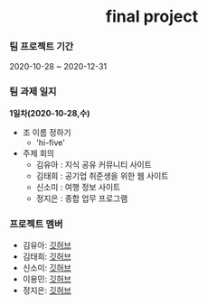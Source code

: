 <div align="center">
        <h1>final project</h1>
  
</div>



### 팀 프로젝트 기간

2020-10-28 ~ 2020-12-31




### 팀 과제 일지

**1일차(2020-10-28,수)**

- 조 이름 정하기
  - 'hi-five'      
- 주제 회의
  - 김유아 : 지식 공유 커뮤니티 사이트
  - 김태희 : 공기업 취준생을 위한 웹 사이트
  - 신소미 : 여행 정보 사이트
  - 정지은 : 종합 업무 프로그램




### 프로젝트 멤버

- 김유아: [깃허브](https://github.com/KimYuah)
- 김태희: [깃허브](https://github.com/TaeheeKim15)
- 신소미: [깃허브](https://github.com/shin-so-mi)
- 이용민: [깃허브](https://github.com/LeeYongMin01)
- 정지은: [깃허브](https://github.com/j-jieun2)



